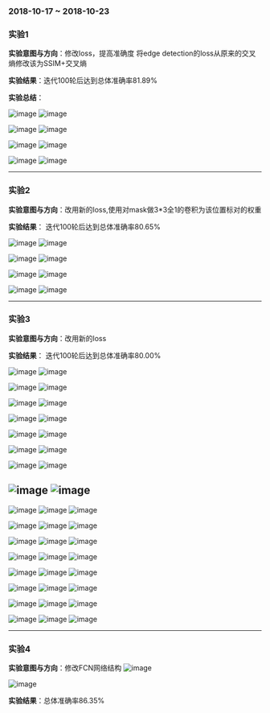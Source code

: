 ### 2018-10-17 ~ 2018-10-23

### **实验1**
**实验意图与方向**：修改loss，提高准确度
将edge detection的loss从原来的交叉熵修改该为SSIM+交叉熵

**实验结果**：迭代100轮后达到总体准确率81.89%


**实验总结**：

![image](https://github.com/3013216006/seminar/blob/master/18-10-24/1022/1o.png)
![image](https://github.com/3013216006/seminar/blob/master/18-10-24/1022/1.png)

![image](https://github.com/3013216006/seminar/blob/master/18-10-24/1022/2o.png)
![image](https://github.com/3013216006/seminar/blob/master/18-10-24/1022/2.png)

![image](https://github.com/3013216006/seminar/blob/master/18-10-24/1022/3o.png)
![image](https://github.com/3013216006/seminar/blob/master/18-10-24/1022/3.png)

![image](https://github.com/3013216006/seminar/blob/master/18-10-24/1022/4o.png)
![image](https://github.com/3013216006/seminar/blob/master/18-10-24/1022/4.png)


---
### **实验2**

**实验意图与方向**：改用新的loss,使用对mask做3*3全1的卷积为该位置标对的权重

**实验结果**：
迭代100轮后达到总体准确率80.65%

![image](https://github.com/3013216006/seminar/blob/master/18-10-24/1023/0o.png)
![image](https://github.com/3013216006/seminar/blob/master/18-10-24/1023/0.png)

![image](https://github.com/3013216006/seminar/blob/master/18-10-24/1023/1o.png)
![image](https://github.com/3013216006/seminar/blob/master/18-10-24/1023/1.png)

![image](https://github.com/3013216006/seminar/blob/master/18-10-24/1023/2o.png)
![image](https://github.com/3013216006/seminar/blob/master/18-10-24/1023/2.png)

![image](https://github.com/3013216006/seminar/blob/master/18-10-24/1023/3o.png)
![image](https://github.com/3013216006/seminar/blob/master/18-10-24/1023/3.png)



------
### **实验3**
**实验意图与方向**：改用新的loss

**实验结果**：
迭代100轮后达到总体准确率80.00%

![image](https://github.com/3013216006/seminar/blob/master/18-10-24/1024/0o.png)
![image](https://github.com/3013216006/seminar/blob/master/18-10-24/1024/0.png)

![image](https://github.com/3013216006/seminar/blob/master/18-10-24/1024/0oe.png)
![image](https://github.com/3013216006/seminar/blob/master/18-10-24/1024/0e.png)


![image](https://github.com/3013216006/seminar/blob/master/18-10-24/1024/1o.png)
![image](https://github.com/3013216006/seminar/blob/master/18-10-24/1024/1.png)

![image](https://github.com/3013216006/seminar/blob/master/18-10-24/1024/1oe.png)
![image](https://github.com/3013216006/seminar/blob/master/18-10-24/1024/1e.png)


![image](https://github.com/3013216006/seminar/blob/master/18-10-24/1024/2o.png)
![image](https://github.com/3013216006/seminar/blob/master/18-10-24/1024/2.png)

![image](https://github.com/3013216006/seminar/blob/master/18-10-24/1024/2oe.png)
![image](https://github.com/3013216006/seminar/blob/master/18-10-24/1024/2e.png)


![image](https://github.com/3013216006/seminar/blob/master/18-10-24/1024/3o.png)
![image](https://github.com/3013216006/seminar/blob/master/18-10-24/1024/3.png)

![image](https://github.com/3013216006/seminar/blob/master/18-10-24/1024/3oe.png)
![image](https://github.com/3013216006/seminar/blob/master/18-10-24/1024/3e.png)
---

![image](https://github.com/3013216006/seminar/blob/master/18-10-24/1022/0e.png)
![image](https://github.com/3013216006/seminar/blob/master/18-10-24/1024/0oe.png)
![image](https://github.com/3013216006/seminar/blob/master/18-10-24/1024/0e.png)

![image](https://github.com/3013216006/seminar/blob/master/18-10-24/1022/1e.png)
![image](https://github.com/3013216006/seminar/blob/master/18-10-24/1024/1oe.png)
![image](https://github.com/3013216006/seminar/blob/master/18-10-24/1024/1e.png)

![image](https://github.com/3013216006/seminar/blob/master/18-10-24/1022/2e.png)
![image](https://github.com/3013216006/seminar/blob/master/18-10-24/1024/2oe.png)
![image](https://github.com/3013216006/seminar/blob/master/18-10-24/1024/2e.png)

![image](https://github.com/3013216006/seminar/blob/master/18-10-24/1022/3e.png)
![image](https://github.com/3013216006/seminar/blob/master/18-10-24/1024/3oe.png)
![image](https://github.com/3013216006/seminar/blob/master/18-10-24/1024/3e.png)

![image](https://github.com/3013216006/seminar/blob/master/18-10-24/1022/4e.png)
![image](https://github.com/3013216006/seminar/blob/master/18-10-24/1024/4oe.png)
![image](https://github.com/3013216006/seminar/blob/master/18-10-24/1024/4e.png)

![image](https://github.com/3013216006/seminar/blob/master/18-10-24/1022/5e.png)
![image](https://github.com/3013216006/seminar/blob/master/18-10-24/1024/5oe.png)
![image](https://github.com/3013216006/seminar/blob/master/18-10-24/1024/5e.png)

![image](https://github.com/3013216006/seminar/blob/master/18-10-24/1022/6e.png)
![image](https://github.com/3013216006/seminar/blob/master/18-10-24/1024/6oe.png)
![image](https://github.com/3013216006/seminar/blob/master/18-10-24/1024/6e.png)

![image](https://github.com/3013216006/seminar/blob/master/18-10-24/1022/7e.png)
![image](https://github.com/3013216006/seminar/blob/master/18-10-24/1024/7oe.png)
![image](https://github.com/3013216006/seminar/blob/master/18-10-24/1024/7e.png)

---
### **实验4**

**实验意图与方向**：修改FCN网络结构
![image](https://github.com/3013216006/seminar/blob/master/18-10-24/fcn.jpg)

![image](https://github.com/3013216006/seminar/blob/master/18-10-24/edgefcn.jpg)

**实验结果**：总体准确率86.35%
